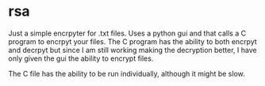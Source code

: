 # rsa
Just a simple encrpyter for .txt files. Uses a python gui and that calls a C program to encrpyt your files. 
The C program has the ability to both encrpyt and decrpyt but since I am still working making the decryption better,
I have only given the gui the ability to encrypt files.


The C file has the ability to be run individually, although it might be slow.
